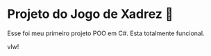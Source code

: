 # Projeto do Jogo de Xadrez :crown:



Esse foi meu primeiro projeto POO em C#. Esta totalmente funcional.

vlw!